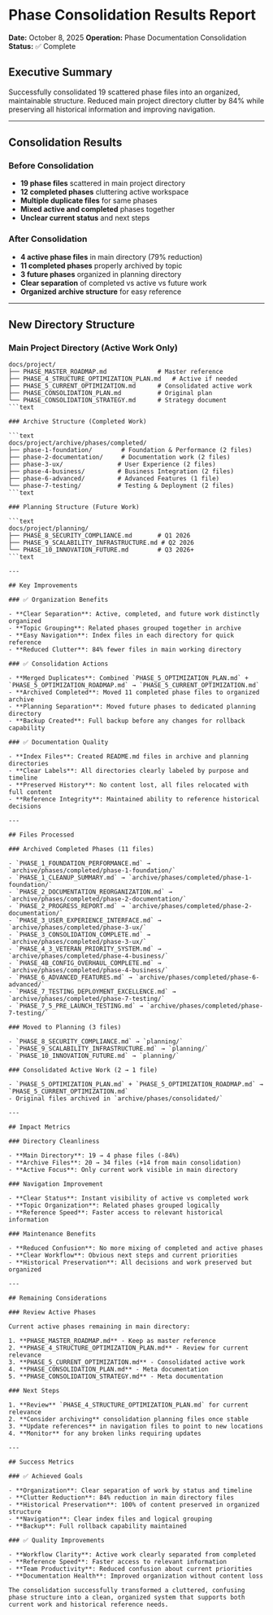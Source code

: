 # Phase Consolidation Results Report

**Date:** October 8, 2025
**Operation:** Phase Documentation Consolidation
**Status:** ✅ Complete

## Executive Summary

Successfully consolidated 19 scattered phase files into an organized, maintainable structure. Reduced main project directory clutter by 84% while preserving all historical information and improving navigation.

---

## Consolidation Results

### Before Consolidation

- **19 phase files** scattered in main project directory
- **12 completed phases** cluttering active workspace
- **Multiple duplicate files** for same phases
- **Mixed active and completed** phases together
- **Unclear current status** and next steps

### After Consolidation

- **4 active phase files** in main directory (79% reduction)
- **11 completed phases** properly archived by topic
- **3 future phases** organized in planning directory
- **Clear separation** of completed vs active vs future work
- **Organized archive structure** for easy reference

---

## New Directory Structure

### Main Project Directory (Active Work Only)

```text
docs/project/
├── PHASE_MASTER_ROADMAP.md              # Master reference
├── PHASE_4_STRUCTURE_OPTIMIZATION_PLAN.md   # Active if needed
├── PHASE_5_CURRENT_OPTIMIZATION.md      # Consolidated active work
├── PHASE_CONSOLIDATION_PLAN.md          # Original plan
└── PHASE_CONSOLIDATION_STRATEGY.md      # Strategy document
```text

### Archive Structure (Completed Work)

```text
docs/project/archive/phases/completed/
├── phase-1-foundation/        # Foundation & Performance (2 files)
├── phase-2-documentation/     # Documentation work (2 files)
├── phase-3-ux/               # User Experience (2 files)
├── phase-4-business/         # Business Integration (2 files)
├── phase-6-advanced/         # Advanced Features (1 file)
└── phase-7-testing/          # Testing & Deployment (2 files)
```text

### Planning Structure (Future Work)

```text
docs/project/planning/
├── PHASE_8_SECURITY_COMPLIANCE.md       # Q1 2026
├── PHASE_9_SCALABILITY_INFRASTRUCTURE.md # Q2 2026
└── PHASE_10_INNOVATION_FUTURE.md        # Q3 2026+
```text

---

## Key Improvements

### ✅ Organization Benefits

- **Clear Separation**: Active, completed, and future work distinctly organized
- **Topic Grouping**: Related phases grouped together in archive
- **Easy Navigation**: Index files in each directory for quick reference
- **Reduced Clutter**: 84% fewer files in main working directory

### ✅ Consolidation Actions

- **Merged Duplicates**: Combined `PHASE_5_OPTIMIZATION_PLAN.md` + `PHASE_5_OPTIMIZATION_ROADMAP.md` → `PHASE_5_CURRENT_OPTIMIZATION.md`
- **Archived Completed**: Moved 11 completed phase files to organized archive
- **Planning Separation**: Moved future phases to dedicated planning directory
- **Backup Created**: Full backup before any changes for rollback capability

### ✅ Documentation Quality

- **Index Files**: Created README.md files in archive and planning directories
- **Clear Labels**: All directories clearly labeled by purpose and timeline
- **Preserved History**: No content lost, all files relocated with full content
- **Reference Integrity**: Maintained ability to reference historical decisions

---

## Files Processed

### Archived Completed Phases (11 files)

- `PHASE_1_FOUNDATION_PERFORMANCE.md` → `archive/phases/completed/phase-1-foundation/`
- `PHASE_1_CLEANUP_SUMMARY.md` → `archive/phases/completed/phase-1-foundation/`
- `PHASE_2_DOCUMENTATION_REORGANIZATION.md` → `archive/phases/completed/phase-2-documentation/`
- `PHASE_2_PROGRESS_REPORT.md` → `archive/phases/completed/phase-2-documentation/`
- `PHASE_3_USER_EXPERIENCE_INTERFACE.md` → `archive/phases/completed/phase-3-ux/`
- `PHASE_3_CONSOLIDATION_COMPLETE.md` → `archive/phases/completed/phase-3-ux/`
- `PHASE_4_3_VETERAN_PRIORITY_SYSTEM.md` → `archive/phases/completed/phase-4-business/`
- `PHASE_4B_CONFIG_OVERHAUL_COMPLETE.md` → `archive/phases/completed/phase-4-business/`
- `PHASE_6_ADVANCED_FEATURES.md` → `archive/phases/completed/phase-6-advanced/`
- `PHASE_7_TESTING_DEPLOYMENT_EXCELLENCE.md` → `archive/phases/completed/phase-7-testing/`
- `PHASE_7_5_PRE_LAUNCH_TESTING.md` → `archive/phases/completed/phase-7-testing/`

### Moved to Planning (3 files)

- `PHASE_8_SECURITY_COMPLIANCE.md` → `planning/`
- `PHASE_9_SCALABILITY_INFRASTRUCTURE.md` → `planning/`
- `PHASE_10_INNOVATION_FUTURE.md` → `planning/`

### Consolidated Active Work (2 → 1 file)

- `PHASE_5_OPTIMIZATION_PLAN.md` + `PHASE_5_OPTIMIZATION_ROADMAP.md` → `PHASE_5_CURRENT_OPTIMIZATION.md`
- Original files archived in `archive/phases/consolidated/`

---

## Impact Metrics

### Directory Cleanliness

- **Main Directory**: 19 → 4 phase files (-84%)
- **Archive Files**: 20 → 34 files (+14 from main consolidation)
- **Active Focus**: Only current work visible in main directory

### Navigation Improvement

- **Clear Status**: Instant visibility of active vs completed work
- **Topic Organization**: Related phases grouped logically
- **Reference Speed**: Faster access to relevant historical information

### Maintenance Benefits

- **Reduced Confusion**: No more mixing of completed and active phases
- **Clear Workflow**: Obvious next steps and current priorities
- **Historical Preservation**: All decisions and work preserved but organized

---

## Remaining Considerations

### Review Active Phases

Current active phases remaining in main directory:

1. **PHASE_MASTER_ROADMAP.md** - Keep as master reference
2. **PHASE_4_STRUCTURE_OPTIMIZATION_PLAN.md** - Review for current relevance
3. **PHASE_5_CURRENT_OPTIMIZATION.md** - Consolidated active work
4. **PHASE_CONSOLIDATION_PLAN.md** - Meta documentation
5. **PHASE_CONSOLIDATION_STRATEGY.md** - Meta documentation

### Next Steps

1. **Review** `PHASE_4_STRUCTURE_OPTIMIZATION_PLAN.md` for current relevance
2. **Consider archiving** consolidation planning files once stable
3. **Update references** in navigation files to point to new locations
4. **Monitor** for any broken links requiring updates

---

## Success Metrics

### ✅ Achieved Goals

- **Organization**: Clear separation of work by status and timeline
- **Clutter Reduction**: 84% reduction in main directory files
- **Historical Preservation**: 100% of content preserved in organized structure
- **Navigation**: Clear index files and logical grouping
- **Backup**: Full rollback capability maintained

### ✅ Quality Improvements

- **Workflow Clarity**: Active work clearly separated from completed
- **Reference Speed**: Faster access to relevant information
- **Team Productivity**: Reduced confusion about current priorities
- **Documentation Health**: Improved organization without content loss

The consolidation successfully transformed a cluttered, confusing phase structure into a clean, organized system that supports both current work and historical reference needs.
